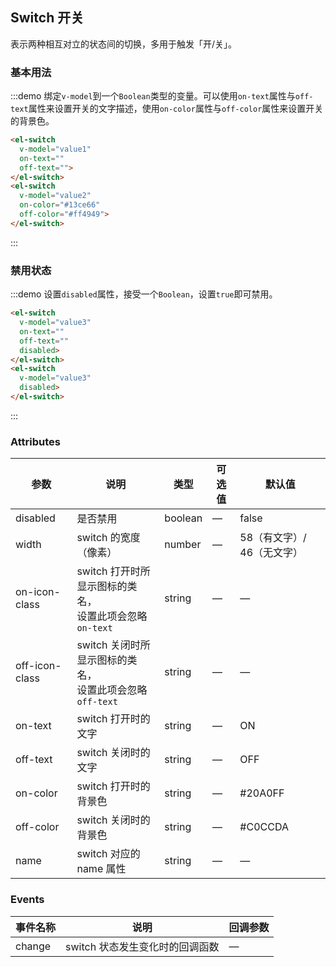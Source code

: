 <style>
  .demo-box.demo-switch {
    .el-switch {
      margin: 20px 20px 20px 0;
    }
  }
</style>

<script>
  export default {
    data() {
      return {
        value1: true,
        value2: true,
        value3: true
      }
    }
  };
</script>

## Switch 开关

表示两种相互对立的状态间的切换，多用于触发「开/关」。

### 基本用法

:::demo 绑定`v-model`到一个`Boolean`类型的变量。可以使用`on-text`属性与`off-text`属性来设置开关的文字描述，使用`on-color`属性与`off-color`属性来设置开关的背景色。

```html
<el-switch
  v-model="value1"
  on-text=""
  off-text="">
</el-switch>
<el-switch
  v-model="value2"
  on-color="#13ce66"
  off-color="#ff4949">
</el-switch>
```
:::

### 禁用状态

:::demo 设置`disabled`属性，接受一个`Boolean`，设置`true`即可禁用。

```html
<el-switch
  v-model="value3"
  on-text=""
  off-text=""
  disabled>
</el-switch>
<el-switch
  v-model="value3"
  disabled>
</el-switch>
```
:::

### Attributes

| 参数      | 说明    | 类型      | 可选值       | 默认值   |
|---------- |-------- |---------- |-------------  |-------- |
| disabled  | 是否禁用    | boolean   | — | false   |
| width  | switch 的宽度（像素）    | number   | — | 58（有文字）/ 46（无文字） |
| on-icon-class  | switch 打开时所显示图标的类名，<br>设置此项会忽略 `on-text`    | string   | — | — |
| off-icon-class  | switch 关闭时所显示图标的类名，<br>设置此项会忽略 `off-text`    | string   | — | — |
| on-text  | switch 打开时的文字    | string   | — | ON |
| off-text  | switch 关闭时的文字    | string   | — | OFF |
| on-color  | switch 打开时的背景色    | string   | — | #20A0FF |
| off-color  | switch 关闭时的背景色    | string   | — | #C0CCDA |
| name  | switch 对应的 name 属性    | string   | — | — |

### Events
| 事件名称      | 说明    | 回调参数      |
|---------- |-------- |---------- |
| change  | switch 状态发生变化时的回调函数    | — |

